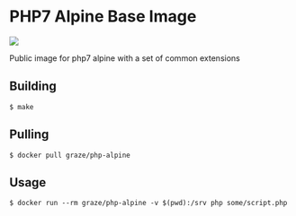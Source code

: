 # PHP7 Alpine Base Image

[![](https://images.microbadger.com/badges/image/graze/php-alpine.svg)](https://microbadger.com/images/graze/php-alpine "Get your own image badge on microbadger.com")


Public image for php7 alpine with a set of common extensions

## Building

    $ make

## Pulling

    $ docker pull graze/php-alpine

## Usage

    $ docker run --rm graze/php-alpine -v $(pwd):/srv php some/script.php
